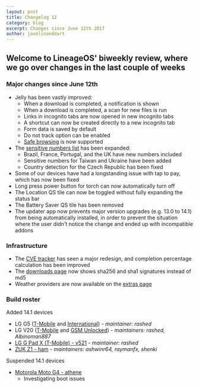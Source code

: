 ```yaml
---
layout: post
title: Changelog 12
category: blog
excerpt: Changes since June 12th 2017
author: javelinanddart
---
```


## Welcome to LineageOS' biweekly review, where we go over changes in the last couple of weeks

### Major changes since June 12th

* Jelly has been vastly improved:
  * When a download is completed, a notification is shown
  * When a download is completed, a scan for new files is run
  * Links in incognito tabs are now opened in new incognito tabs
  * A shortcut can now be created directly to a new incognito tab
  * Form data is saved by default
  * Do not track option can be enabled
  * [Safe browsing](https://android-developers.googleblog.com/2017/06/whats-new-in-webview-security.html) is now supported
* The [sensitive numbers list](https://www.lineageos.org/Changelog-10/) has been expanded:
  * Brazil, France, Portugal, and the UK have new numbers included
  * Sensitive numbers for Taiwan and Ukraine have been added
  * Country detection for the Czech Republic has been fixed
* Some of our devices have had a longstanding issue with tap to pay, which has now been fixed
* Long press power button for torch can now automatically turn off
* The Location QS tile can now be toggled without fully expanding the status bar
* The Battery Saver QS tile has been removed
* The updater app now prevents major version upgrades (e.g. 13.0 to 14.1) from being automatically installed, in order to prevent the situation where the user didn't notice the change and ended up with incompatible addons

### Infrastructure
* The [CVE tracker](https://cve.lineageos.org/) has seen a major redesign, and completion percentage calculation has been improved
* The [downloads page](https://download.lineageos.org/) now shows sha256 and sha1 signatures instead of md5
* Weather providers are now available on the [extras page](https://download.lineageos.org/extras)

### Build roster

Added 14.1 devices

* LG G5 ([T-Mobile](https://wiki.lineageos.org/devices/h830) and [International](https://wiki.lineageos.org/devices/h850)) - _maintainer: rashed_
* LG V20 ([T-Mobile](https://wiki.lineageos.org/devices/h918) and [GSM Unlocked](https://wiki.lineageos.org/devices/us996)) - _maintainers: rashed, Albinoman887_
* [LG G Pad X (T-Mobile) - v521](https://wiki.lineageos.org/devices/v521) - _maintainer: rashed_
* [ZUK Z1 - ham](https://wiki.lineageos.org/devices/ham) - _maintainers: ashwinr64, raymanfx, shenki_

Suspended 14.1 devices

* [Motorola Moto G4 - athene](https://wiki.lineageos.org/devices/athene)
  * Investigating boot issues
